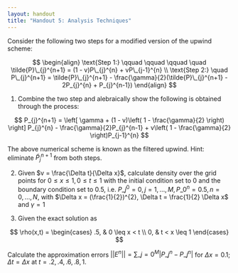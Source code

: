 ```yaml
---
layout: handout
title: "Handout 5: Analysis Techniques"
---
```


Consider the following two steps for a modified version of the upwind scheme:

$$
\begin{align}
\text{Step 1:} \qquad \qquad \qquad \quad \tilde{P}\_{j}^{n+1} = (1 - v)P\_{j}^{n} + vP\_{j-1}^{n} \\ 
\text{Step 2:} \quad P\_{j}^{n+1} = \tilde{P}\_{j}^{n+1} - \frac{\gamma}{2}(\tilde{P}\_{j}^{n+1} - 2P_{j}^{n} + P_{j}^{n-1})
\end{align}
$$

1. Combine the two step and alebraically show the following is obtained through the process:

$$
P_{j}^{n+1} = \left[ \gamma + (1 - v)\left( 1 - \frac{\gamma}{2} \right) \right] P_{j}^{n} - \frac{\gamma}{2}P_{j}^{n-1} + v\left( 1 - \frac{\gamma}{2} \right)P_{j-1}^{n}
$$

The above numerical scheme is known as the filtered upwind. Hint: eliminate $\tilde{P}_{j}^{n+1}$ from both steps.

2. Given $v = \frac{\Delta t}{\Delta x}$, calculate density over the grid points for $0 \leq x \leq 1, 0\leq t \leq 1$ with the initial condition set to 0 and the boundary
   condition set to 0.5, i.e. $P\_{j}^{0}=0, j=1,\dots,M,P\_{0}^{n}=0.5,n=0,\dots,N,$ with $\Delta x = (\frac{1}{2})^{2}, \Delta t = \frac{1}{2} \Delta x$ and $\gamma = 1$

3. Given the exact solution as

$$
\rho(x,t) =
\begin{cases}
.5, & 0 \leq x < t \\
0, & t < x \leq 1
\end{cases}
$$

Calculate the approximation errors $\text{||} E^{n} \text{||} = \sum\_{j=0}^{M} \lvert P\_{j}^{n} - P\_{j}^{n} \rvert$ for $\Delta x = 0.1; \Delta t = \Delta x$ at $t = .2,.4,.6,.8,1$.
